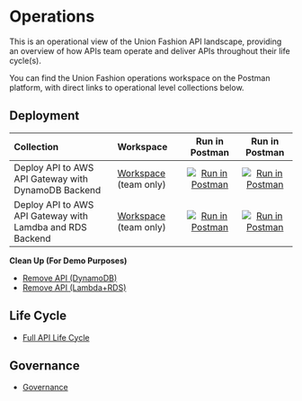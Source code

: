 # Operations
This is an operational view of the Union Fashion API landscape, providing an overview of how APIs team operate and deliver APIs throughout their life cycle(s).

You can find the Union Fashion operations workspace on the Postman platform, with direct links to operational level collections below.

## Deployment

| Collection | Workspace | Run in Postman | Run in Postman |
| :---         | :---       | :---:  | :---:  |
| Deploy API to AWS API Gateway with DynamoDB Backend | [Workspace](https://union-fashion.postman.co/collections/10394726-7b3a09ba-d302-425f-8ddc-5c075530c1df) (team only) | [![Run in Postman](https://run.pstmn.io/button.svg)](https://app.getpostman.com/run-collection/2b87de2d53001e658663) | [![Run in Postman](https://run.pstmn.io/button.svg)](https://app.getpostman.com/run-collection/2b87de2d53001e658663) |
| Deploy API to AWS API Gateway with Lamdba and RDS Backend | [Workspace](https://union-fashion.postman.co/collections/10394726-d717b77b-dc5d-474a-81ba-a39f0273c6bd) (team only) | [![Run in Postman](https://run.pstmn.io/button.svg)](https://app.getpostman.com/run-collection/f17f39e70ec132c85950) | [![Run in Postman](https://run.pstmn.io/button.svg)](https://app.getpostman.com/run-collection/f17f39e70ec132c85950) |

**Clean Up (For Demo Purposes)**

- [Remove API (DynamoDB)](https://union-fashion.postman.co/collections/10394726-0ed50e47-e88a-43a1-a2ed-7fa0b783099f)
- [Remove API (Lambda+RDS)](https://union-fashion.postman.co/collections/10394726-3b03fb69-c5cd-46d6-8251-43a09794e5fc)

## Life Cycle

- [Full API Life Cycle](https://union-fashion.postman.co/collections/10394726-ad3defc7-b5de-454c-8e28-1a418dacb674)

## Governance

- [Governance](https://union-fashion.postman.co/collections/10394726-022340b1-85a6-49cd-97c6-68c799aebc52)
